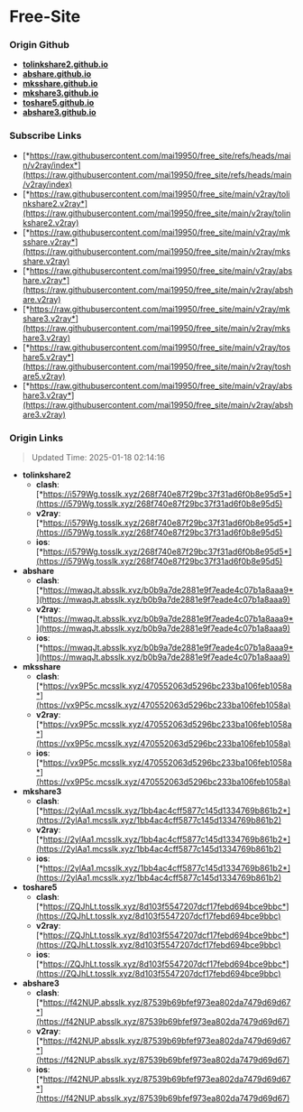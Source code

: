 # Free-Site

### Origin Github

- [**tolinkshare2.github.io**](https://github.com/tolinkshare2/tolinkshare2.github.io)
- [**abshare.github.io**](https://github.com/abshare/abshare.github.io)
- [**mksshare.github.io**](https://github.com/mksshare/mksshare.github.io)
- [**mkshare3.github.io**](https://github.com/mkshare3/mkshare3.github.io)
- [**toshare5.github.io**](https://github.com/toshare5/toshare5.github.io)
- [**abshare3.github.io**](https://github.com/abshare3/abshare3.github.io)

### Subscribe Links

- [*https://raw.githubusercontent.com/mai19950/free_site/refs/heads/main/v2ray/index*](https://raw.githubusercontent.com/mai19950/free_site/refs/heads/main/v2ray/index)
- [*https://raw.githubusercontent.com/mai19950/free_site/main/v2ray/tolinkshare2.v2ray*](https://raw.githubusercontent.com/mai19950/free_site/main/v2ray/tolinkshare2.v2ray)
- [*https://raw.githubusercontent.com/mai19950/free_site/main/v2ray/mksshare.v2ray*](https://raw.githubusercontent.com/mai19950/free_site/main/v2ray/mksshare.v2ray)
- [*https://raw.githubusercontent.com/mai19950/free_site/main/v2ray/abshare.v2ray*](https://raw.githubusercontent.com/mai19950/free_site/main/v2ray/abshare.v2ray)
- [*https://raw.githubusercontent.com/mai19950/free_site/main/v2ray/mkshare3.v2ray*](https://raw.githubusercontent.com/mai19950/free_site/main/v2ray/mkshare3.v2ray)
- [*https://raw.githubusercontent.com/mai19950/free_site/main/v2ray/toshare5.v2ray*](https://raw.githubusercontent.com/mai19950/free_site/main/v2ray/toshare5.v2ray)
- [*https://raw.githubusercontent.com/mai19950/free_site/main/v2ray/abshare3.v2ray*](https://raw.githubusercontent.com/mai19950/free_site/main/v2ray/abshare3.v2ray)

### Origin Links

> Updated Time: 2025-01-18 02:14:16

- **tolinkshare2**
  - **clash**: [*https://i579Wg.tosslk.xyz/268f740e87f29bc37f31ad6f0b8e95d5*](https://i579Wg.tosslk.xyz/268f740e87f29bc37f31ad6f0b8e95d5)
  - **v2ray**: [*https://i579Wg.tosslk.xyz/268f740e87f29bc37f31ad6f0b8e95d5*](https://i579Wg.tosslk.xyz/268f740e87f29bc37f31ad6f0b8e95d5)
  - **ios**: [*https://i579Wg.tosslk.xyz/268f740e87f29bc37f31ad6f0b8e95d5*](https://i579Wg.tosslk.xyz/268f740e87f29bc37f31ad6f0b8e95d5)
- **abshare**
  - **clash**: [*https://mwaqJt.absslk.xyz/b0b9a7de2881e9f7eade4c07b1a8aaa9*](https://mwaqJt.absslk.xyz/b0b9a7de2881e9f7eade4c07b1a8aaa9)
  - **v2ray**: [*https://mwaqJt.absslk.xyz/b0b9a7de2881e9f7eade4c07b1a8aaa9*](https://mwaqJt.absslk.xyz/b0b9a7de2881e9f7eade4c07b1a8aaa9)
  - **ios**: [*https://mwaqJt.absslk.xyz/b0b9a7de2881e9f7eade4c07b1a8aaa9*](https://mwaqJt.absslk.xyz/b0b9a7de2881e9f7eade4c07b1a8aaa9)
- **mksshare**
  - **clash**: [*https://vx9P5c.mcsslk.xyz/470552063d5296bc233ba106feb1058a*](https://vx9P5c.mcsslk.xyz/470552063d5296bc233ba106feb1058a)
  - **v2ray**: [*https://vx9P5c.mcsslk.xyz/470552063d5296bc233ba106feb1058a*](https://vx9P5c.mcsslk.xyz/470552063d5296bc233ba106feb1058a)
  - **ios**: [*https://vx9P5c.mcsslk.xyz/470552063d5296bc233ba106feb1058a*](https://vx9P5c.mcsslk.xyz/470552063d5296bc233ba106feb1058a)
- **mkshare3**
  - **clash**: [*https://2ylAa1.mcsslk.xyz/1bb4ac4cff5877c145d1334769b861b2*](https://2ylAa1.mcsslk.xyz/1bb4ac4cff5877c145d1334769b861b2)
  - **v2ray**: [*https://2ylAa1.mcsslk.xyz/1bb4ac4cff5877c145d1334769b861b2*](https://2ylAa1.mcsslk.xyz/1bb4ac4cff5877c145d1334769b861b2)
  - **ios**: [*https://2ylAa1.mcsslk.xyz/1bb4ac4cff5877c145d1334769b861b2*](https://2ylAa1.mcsslk.xyz/1bb4ac4cff5877c145d1334769b861b2)
- **toshare5**
  - **clash**: [*https://ZQJhLt.tosslk.xyz/8d103f5547207dcf17febd694bce9bbc*](https://ZQJhLt.tosslk.xyz/8d103f5547207dcf17febd694bce9bbc)
  - **v2ray**: [*https://ZQJhLt.tosslk.xyz/8d103f5547207dcf17febd694bce9bbc*](https://ZQJhLt.tosslk.xyz/8d103f5547207dcf17febd694bce9bbc)
  - **ios**: [*https://ZQJhLt.tosslk.xyz/8d103f5547207dcf17febd694bce9bbc*](https://ZQJhLt.tosslk.xyz/8d103f5547207dcf17febd694bce9bbc)
- **abshare3**
  - **clash**: [*https://f42NUP.absslk.xyz/87539b69bfef973ea802da7479d69d67*](https://f42NUP.absslk.xyz/87539b69bfef973ea802da7479d69d67)
  - **v2ray**: [*https://f42NUP.absslk.xyz/87539b69bfef973ea802da7479d69d67*](https://f42NUP.absslk.xyz/87539b69bfef973ea802da7479d69d67)
  - **ios**: [*https://f42NUP.absslk.xyz/87539b69bfef973ea802da7479d69d67*](https://f42NUP.absslk.xyz/87539b69bfef973ea802da7479d69d67)
